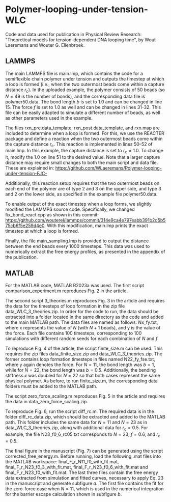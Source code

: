# Polymer-looping-under-tension-WLC
Code and data used for publication in Physical Review Research: "Theoretical models for tension-dependent DNA looping time", by Wout Laeremans and Wouter G. Ellenbroek.

## LAMMPS
The main LAMMPS file is main.lmp, which contains the code for a semiflexible chain polymer under tension and outputs the timestep at which a loop is formed (i.e., when the two outermost beads come within a capture distance $r_\mathrm{c}$). In the uploaded example, the polymer consists of 50 beads (so $N = 49$ is the number of bonds), and the corresponding data file is polymer50.data. The bond length $b$ is set to 1.0 and can be changed in line 15. The force $f$ is set to 1.0 as well and can be changed in lines 31-32. This file can be easily adapted to simulate a different number of beads, as well as other parameters used in the example.

The files rxn_pre.data_template, rxn_post.data_template, and rxn.map are included to determine when a loop is formed. For this, we use the REACTER package and define a reaction when the two outermost beads come within the capture distance $r_\mathrm{c}$. This reaction is implemented in lines 50–52 of main.lmp. In this example, the capture distance is set to $r_\mathrm{c} = 1.0$. To change it, modify the 1.0 on line 51 to the desired value. Note that a larger capture distance may require small changes to both the main script and data file. These are explained in: https://github.com/WLaeremans/Polymer-looping-under-tension-FJC-

Additionally, this reaction setup requires that the two outermost beads on each end of the polymer are of type 2 and 3 on the upper side, and type 3 and 2 on the lower side, as specified in the example file polymer50.data.

To enable output of the exact timestep when a loop forms, we slightly modified the LAMMPS source code. Specifically, we changed fix_bond_react.cpp as shown in this commit: https://github.com/wouterel/lammps/commit/314e9ca4e797eabb391b2d5b575cb6f5e259d4e0. With this modification, main.lmp prints the exact timestep at which a loop is formed.

Finally, the file main_sampling.lmp is provided to output the distance between the end beads every 1000 timesteps. This data was used to numerically extract the free energy profiles, as presented in the appendix of the publication.

## MATLAB
For the MATLAB code, MATLAB R2023a was used. The first script comparison_experiment.m reproduces Fig. 2 in the article. 

The second script 3_theories.m reproduces Fig. 3 in the article and requires the data for the timesteps of loop formation in the zip file data_WLC_3_theories.zip. In order for the code to run, the data should be extracted into a folder located in the same directory as the code and added to the main MATLAB path. The data files are named as follows: Nx_fy.txt, where x represents the value of $N$ (with $N + 1$ beads), and y is the value of the force. Each file contains 100 timesteps, corresponding to 100 simulations with different random seeds for each combination of $N$ and $f$. 

To reproduce Fig. 4 of the article, the script finite_size.m can be used. This requires the zip files data_finite_size.zip and data_WLC_3_theories.zip. The former contains loop formation timesteps in files named N22_fy_fse.txt, where y again denotes the force. For $N = 11$, the bond length was $b = 1$, while for $N = 22$, the bond length was $b = 0.5$. Additionally, the bending stiffness $\kappa$ was doubled for $N = 22$ so that both cases represent the same physical polymer. As before, to run finite_size.m, the corresponding data folders must be added to the MATLAB path. 

The script zero_force_scaling.m reproduces Fig. 5 in the article and requires the data in data_zero_force_scaling.zip. 

To reproduce Fig. 6, run the script diff_rc.m. The required data is in the folder diff_rc_data.zip, which should be extracted and added to the MATLAB path. This folder includes the same data for $N = 11$ and $N = 23$ as in data_WLC_3_theories.zip, along with additional data for $r_\mathrm{c} = 0.5$. For example, the file N23_f0_6_rc05.txt corresponds to $N = 23$, $f = 0.6$, and $r_\mathrm{c} = 0.5$. 

The final figure in the manuscript (Fig. 7) can be generated using the script corrected_free_energy.m. Before running, load the following .mat files into the MATLAB workspace: final_F_r_N11_f0_with_fit.mat, final_F_r_N23_f0_3_with_fit.mat, final_F_r_N23_f0_6_with_fit.mat and final_F_r_N23_f0_with_fit.mat. The last three files contain the free energy data extracted from simulation and fitted curves, necessary to apply Eq. 23 in the manuscript and generate subfigure $a$. The first file contains the fit for the zero-force case when $N = 11$, which is used in the numerical integration for the barrier escape calculation shown in subfigure $b$.
